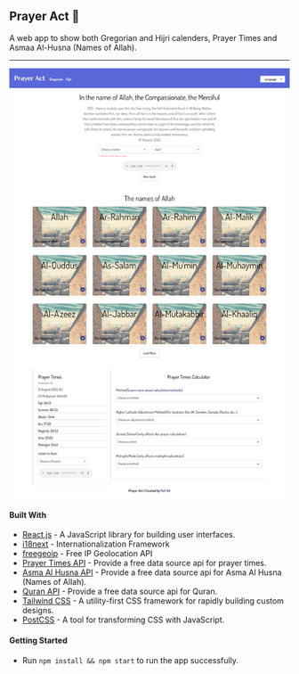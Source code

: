 ## Prayer Act 🤲
A web app to show both Gregorian and Hijri calenders, Prayer Times and Asmaa Al-Husna (Names of Allah).

***
![Showcase](./public/showcase.png)

#### Built With

- [React.js](https://reactjs.org) - A JavaScript library for building user interfaces.
- [i18next](https://www.i18next.com/) - Internationalization Framework 
- [freegeoip](https://freegeoip.app/) - Free IP Geolocation API
- [Prayer Times API](https://aladhan.com/prayer-times-api) - Provide a free data source api for prayer times.
- [Asma Al Husna API](https://aladhan.com/asma-al-husna-api) - Provide a free data source api for Asma Al Husna (Names of Allah).
- [Quran API](https://alquran.cloud/api) - Provide a free data source api for Quran.
- [Tailwind CSS](https://tailwindcss.com) - A utility-first CSS framework for rapidly building custom designs.
- [PostCSS](https://postcss.org) - A tool for transforming CSS with JavaScript.


#### Getting Started

- Run `npm install && npm start` to run the app successfully.